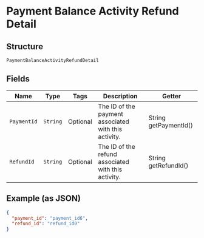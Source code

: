 
# Payment Balance Activity Refund Detail

## Structure

`PaymentBalanceActivityRefundDetail`

## Fields

| Name | Type | Tags | Description | Getter |
|  --- | --- | --- | --- | --- |
| `PaymentId` | `String` | Optional | The ID of the payment associated with this activity. | String getPaymentId() |
| `RefundId` | `String` | Optional | The ID of the refund associated with this activity. | String getRefundId() |

## Example (as JSON)

```json
{
  "payment_id": "payment_id6",
  "refund_id": "refund_id0"
}
```

